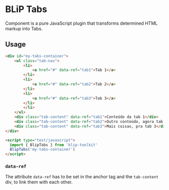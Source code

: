 # BLiP Tabs

Component is a pure JavaScript plugin that transforms determined HTML markup into Tabs.

## Usage

```html
<div id="my-tabs-container">
    <ul class="tab-nav">
        <li>
            <a href="#" data-ref="tab1">Tab 1</a>
        </li>
        <li>
            <a href="#" data-ref="tab2">Tab 2</a>
        </li>
        <li>
            <a href="#" data-ref="tab3">Tab 3</a>
        </li>
        </li>
    </ul>
    <div class="tab-content" data-ref="tab1">Conteúdo da tab 1</div>
    <div class="tab-content" data-ref="tab2">Outro conteúdo, agora tab 2</div>
    <div class="tab-content" data-ref="tab3">Mais coisas, pra tab 3</div>
</div>

<script type="text/javascript">
  import { BlipTabs } from 'blip-toolkit'
  BlipTabs('my-tabs-container')
</script>
```

### `data-ref`
The attribute `data-ref` has to be set in the anchor tag and the `tab-content` div, to link them with each other.